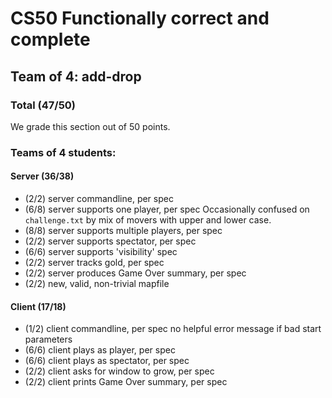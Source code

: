 # CS50 Functionally correct and complete
## Team of 4: add-drop

### Total (47/50)

We grade this section out of 50 points.

### Teams of 4 students:

#### Server (36/38)

  * (2/2) server commandline, per spec
  * (6/8) server supports one player, per spec
  Occasionally confused on `challenge.txt` by mix of movers with upper and lower case.
  * (8/8) server supports multiple players, per spec
  * (2/2) server supports spectator, per spec
  * (6/6) server supports 'visibility' spec
  * (2/2) server tracks gold, per spec
  * (2/2) server produces Game Over summary, per spec
  * (2/2) new, valid, non-trivial mapfile

#### Client (17/18)
  * (1/2) client commandline, per spec
  no helpful error message if bad start parameters
  * (6/6) client plays as player, per spec
  * (6/6) client plays as spectator, per spec
  * (2/2) client asks for window to grow, per spec
  * (2/2) client prints Game Over summary, per spec

